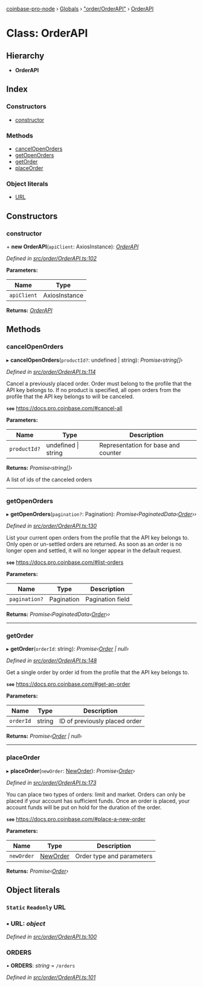 [coinbase-pro-node](../README.md) › [Globals](../globals.md) › ["order/OrderAPI"](../modules/_order_orderapi_.md) › [OrderAPI](_order_orderapi_.orderapi.md)

# Class: OrderAPI

## Hierarchy

- **OrderAPI**

## Index

### Constructors

- [constructor](_order_orderapi_.orderapi.md#constructor)

### Methods

- [cancelOpenOrders](_order_orderapi_.orderapi.md#cancelopenorders)
- [getOpenOrders](_order_orderapi_.orderapi.md#getopenorders)
- [getOrder](_order_orderapi_.orderapi.md#getorder)
- [placeOrder](_order_orderapi_.orderapi.md#placeorder)

### Object literals

- [URL](_order_orderapi_.orderapi.md#static-readonly-url)

## Constructors

### constructor

\+ **new OrderAPI**(`apiClient`: AxiosInstance): _[OrderAPI](_order_orderapi_.orderapi.md)_

_Defined in [src/order/OrderAPI.ts:102](https://github.com/bennyn/coinbase-pro-node/blob/2af663b/src/order/OrderAPI.ts#L102)_

**Parameters:**

| Name        | Type          |
| ----------- | ------------- |
| `apiClient` | AxiosInstance |

**Returns:** _[OrderAPI](_order_orderapi_.orderapi.md)_

## Methods

### cancelOpenOrders

▸ **cancelOpenOrders**(`productId?`: undefined | string): _Promise‹string[]›_

_Defined in [src/order/OrderAPI.ts:114](https://github.com/bennyn/coinbase-pro-node/blob/2af663b/src/order/OrderAPI.ts#L114)_

Cancel a previously placed order. Order must belong to the profile that the API key belongs to. If no product is specified, all open orders from the profile that the API key belongs to will be canceled.

**`see`** https://docs.pro.coinbase.com/#cancel-all

**Parameters:**

| Name         | Type                    | Description                         |
| ------------ | ----------------------- | ----------------------------------- |
| `productId?` | undefined &#124; string | Representation for base and counter |

**Returns:** _Promise‹string[]›_

A list of ids of the canceled orders

---

### getOpenOrders

▸ **getOpenOrders**(`pagination?`: Pagination): _Promise‹PaginatedData‹[Order](../modules/_order_orderapi_.md#order)››_

_Defined in [src/order/OrderAPI.ts:130](https://github.com/bennyn/coinbase-pro-node/blob/2af663b/src/order/OrderAPI.ts#L130)_

List your current open orders from the profile that the API key belongs to. Only open or un-settled orders are returned. As soon as an order is no longer open and settled, it will no longer appear in the default request.

**`see`** https://docs.pro.coinbase.com/#list-orders

**Parameters:**

| Name          | Type       | Description      |
| ------------- | ---------- | ---------------- |
| `pagination?` | Pagination | Pagination field |

**Returns:** _Promise‹PaginatedData‹[Order](../modules/_order_orderapi_.md#order)››_

---

### getOrder

▸ **getOrder**(`orderId`: string): _Promise‹[Order](../modules/_order_orderapi_.md#order) | null›_

_Defined in [src/order/OrderAPI.ts:148](https://github.com/bennyn/coinbase-pro-node/blob/2af663b/src/order/OrderAPI.ts#L148)_

Get a single order by order id from the profile that the API key belongs to.

**`see`** https://docs.pro.coinbase.com/#get-an-order

**Parameters:**

| Name      | Type   | Description                   |
| --------- | ------ | ----------------------------- |
| `orderId` | string | ID of previously placed order |

**Returns:** _Promise‹[Order](../modules/_order_orderapi_.md#order) | null›_

---

### placeOrder

▸ **placeOrder**(`newOrder`: [NewOrder](../modules/_order_orderapi_.md#neworder)): _Promise‹[Order](../modules/_order_orderapi_.md#order)›_

_Defined in [src/order/OrderAPI.ts:173](https://github.com/bennyn/coinbase-pro-node/blob/2af663b/src/order/OrderAPI.ts#L173)_

You can place two types of orders: limit and market. Orders can only be placed if your account has sufficient funds. Once an order is placed, your account funds will be put on hold for the duration of the order.

**`see`** https://docs.pro.coinbase.com/#place-a-new-order

**Parameters:**

| Name       | Type                                                | Description               |
| ---------- | --------------------------------------------------- | ------------------------- |
| `newOrder` | [NewOrder](../modules/_order_orderapi_.md#neworder) | Order type and parameters |

**Returns:** _Promise‹[Order](../modules/_order_orderapi_.md#order)›_

## Object literals

### `Static` `Readonly` URL

### ▪ **URL**: _object_

_Defined in [src/order/OrderAPI.ts:100](https://github.com/bennyn/coinbase-pro-node/blob/2af663b/src/order/OrderAPI.ts#L100)_

### ORDERS

• **ORDERS**: _string_ = `/orders`

_Defined in [src/order/OrderAPI.ts:101](https://github.com/bennyn/coinbase-pro-node/blob/2af663b/src/order/OrderAPI.ts#L101)_
